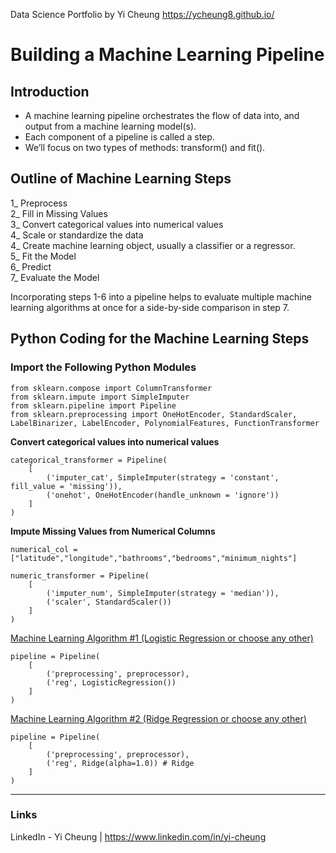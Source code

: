Data Science Portfolio by Yi Cheung
https://ycheung8.github.io/

# Building a Machine Learning Pipeline

## Introduction

-	A machine learning pipeline orchestrates the flow of data into, and output from a machine learning model(s). 
-	Each component of a pipeline is called a step. 
-	We’ll focus on two types of methods: transform() and fit().

## Outline of Machine Learning Steps

1_ Preprocess<br>
2_ Fill in Missing Values<br>
3_ Convert categorical values into numerical values<br>
4_ Scale or standardize the data<br>
4_ Create machine learning object, usually a classifier or a regressor.<br>
5_ Fit the Model<br>
6_ Predict<br>
7_ Evaluate the Model<br>

Incorporating steps 1-6 into a pipeline helps to evaluate multiple machine learning algorithms at once for a side-by-side comparison in step 7.

## Python Coding for the Machine Learning Steps    

### Import the Following Python Modules

```
from sklearn.compose import ColumnTransformer
from sklearn.impute import SimpleImputer
from sklearn.pipeline import Pipeline
from sklearn.preprocessing import OneHotEncoder, StandardScaler, LabelBinarizer, LabelEncoder, PolynomialFeatures, FunctionTransformer
```

<b>Convert categorical values into numerical values </b>
```
categorical_transformer = Pipeline(
    [
        ('imputer_cat', SimpleImputer(strategy = 'constant', fill_value = 'missing')),
        ('onehot', OneHotEncoder(handle_unknown = 'ignore'))
    ]
)
```

<b>Impute Missing Values from Numerical Columns</b>
```
numerical_col = ["latitude","longitude","bathrooms","bedrooms","minimum_nights"]

numeric_transformer = Pipeline(
    [
        ('imputer_num', SimpleImputer(strategy = 'median')),
        ('scaler', StandardScaler())
    ]
)
```
<u>Machine Learning Algorithm #1 (Logistic Regression or choose any other)</u>
```
pipeline = Pipeline(
    [
        ('preprocessing', preprocessor),
        ('reg', LogisticRegression())
    ]
) 
```
<u>Machine Learning Algorithm #2 (Ridge Regression or choose any other)</u>
```
pipeline = Pipeline(
    [
        ('preprocessing', preprocessor),
        ('reg', Ridge(alpha=1.0)) # Ridge
    ]
) 
```

___

### Links
LinkedIn - Yi Cheung | https://www.linkedin.com/in/yi-cheung

